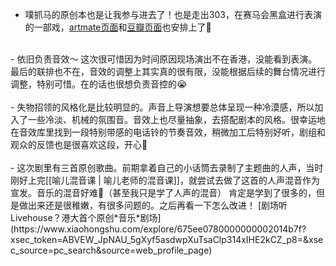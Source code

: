 - 噗抓马的原创本也是让我参与进去了！也是走出303，在赛马会黑盒进行表演的一部戏，[artmate页面](https://www.art-mate.net/doc/79676?name=%E5%A4%B1%E7%89%A9%E6%8B%9B%E9%A0%98)和[豆瓣页面](https://www.douban.com/location/drama/37094526/)也安排上了🥹  <br>
 <br>
- 依旧负责音效～ 这次很可惜因为时间原因现场演出不在香港，没能看到表演。最后的联排也不在，音效的调整上其实真的很有限，没能根据后续的舞台情况进行调整，特别可惜。在的话也很想负责音控的😭 <br>
   <br>
- 失物招领的风格化是比较明显的。声音上导演想要总体呈现一种冷漠感，所以加入了一些冷淡、机械的氛围音。音效上也尽量抽象，去搭配剧本的风格。很幸运地在音效库里找到一段特别带感的电话铃的节奏音效，稍微加工后特别好听，剧组和观众的反馈也是很喜欢这段，开心🥹<br>
   <br>
- 这次剧里有三首原创歌曲。前期拿着自己的小话筒去录制了主题曲的人声，当时刚好上完[[喻儿混音课 | 喻儿老师的混音课]]，就尝试去做了这首的人声混音作为宣发。音乐的混音好难🤯（甚至我只是学了人声的混音） 肯定是学到了很多的，但是做出来还是很稚嫩，有很多问题的。之后再看一下怎么改进！
	[剧场听Livehouse？港大首个原创*音乐*剧场](https://www.xiaohongshu.com/explore/675ee0780000000002014b7f?xsec_token=ABVEW_JpNAU_5gXyf5asdwpXuTsaClp314xIHE2kCZ_p8=&xsec_source=pc_search&source=web_profile_page)


